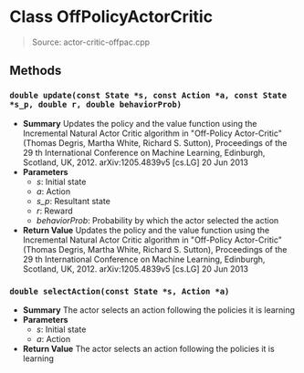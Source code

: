 # Class OffPolicyActorCritic
> Source: actor-critic-offpac.cpp
## Methods
### ``double update(const State *s, const Action *a, const State *s_p, double r, double behaviorProb)``
* **Summary**
  Updates the policy and the value function using the Incremental Natural Actor Critic algorithm in "Off-Policy Actor-Critic" (Thomas Degris, Martha White, Richard S. Sutton), Proceedings of the 29 th International Conference on Machine Learning, Edinburgh, Scotland, UK, 2012. arXiv:1205.4839v5 [cs.LG] 20 Jun 2013
* **Parameters**
  * _s_: Initial state
  * _a_: Action
  * _s_p_: Resultant state
  * _r_: Reward
  * _behaviorProb_: Probability by which the actor selected the action
* **Return Value**
  Updates the policy and the value function using the Incremental Natural Actor Critic algorithm in "Off-Policy Actor-Critic" (Thomas Degris, Martha White, Richard S. Sutton), Proceedings of the 29 th International Conference on Machine Learning, Edinburgh, Scotland, UK, 2012. arXiv:1205.4839v5 [cs.LG] 20 Jun 2013
### ``double selectAction(const State *s, Action *a)``
* **Summary**
  The actor selects an action following the policies it is learning
* **Parameters**
  * _s_: Initial state
  * _a_: Action
* **Return Value**
  The actor selects an action following the policies it is learning
